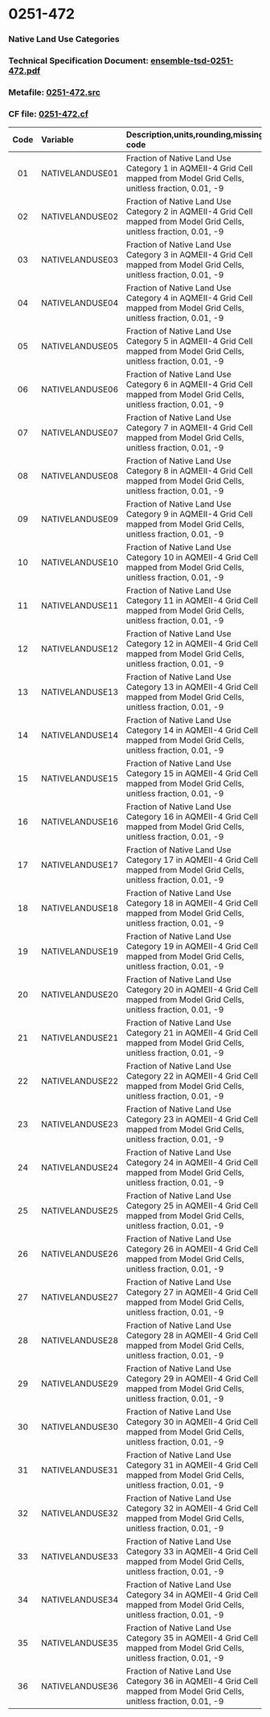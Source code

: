 # 0251-472
### Native Land Use Categories
### Technical Specification Document: [ensemble-tsd-0251-472.pdf](../tsd/ensemble-tsd-0251-472.pdf)
### Metafile: [0251-472.src](../src/0251-472.src)
### CF file: [0251-472.cf](../cf/0251-472.cf)
|Code|Variable|Description,units,rounding,missing code|Postprocessing|
|:-:|:-|:-|:-|
|01|NATIVELANDUSE01|Fraction of Native Land Use Category 1 in AQMEII-4 Grid Cell mapped from Model Grid Cells, unitless fraction, 0.01, -9|N|
|02|NATIVELANDUSE02|Fraction of Native Land Use Category 2 in AQMEII-4 Grid Cell mapped from Model Grid Cells, unitless fraction, 0.01, -9|N|
|03|NATIVELANDUSE03|Fraction of Native Land Use Category 3 in AQMEII-4 Grid Cell mapped from Model Grid Cells, unitless fraction, 0.01, -9|N|
|04|NATIVELANDUSE04|Fraction of Native Land Use Category 4 in AQMEII-4 Grid Cell mapped from Model Grid Cells, unitless fraction, 0.01, -9|N|
|05|NATIVELANDUSE05|Fraction of Native Land Use Category 5 in AQMEII-4 Grid Cell mapped from Model Grid Cells, unitless fraction, 0.01, -9|N|
|06|NATIVELANDUSE06|Fraction of Native Land Use Category 6 in AQMEII-4 Grid Cell mapped from Model Grid Cells, unitless fraction, 0.01, -9|N|
|07|NATIVELANDUSE07|Fraction of Native Land Use Category 7 in AQMEII-4 Grid Cell mapped from Model Grid Cells, unitless fraction, 0.01, -9|N|
|08|NATIVELANDUSE08|Fraction of Native Land Use Category 8 in AQMEII-4 Grid Cell mapped from Model Grid Cells, unitless fraction, 0.01, -9|N|
|09|NATIVELANDUSE09|Fraction of Native Land Use Category 9 in AQMEII-4 Grid Cell mapped from Model Grid Cells, unitless fraction, 0.01, -9|N|
|10|NATIVELANDUSE10|Fraction of Native Land Use Category 10 in AQMEII-4 Grid Cell mapped from Model Grid Cells, unitless fraction, 0.01, -9|N|
|11|NATIVELANDUSE11|Fraction of Native Land Use Category 11 in AQMEII-4 Grid Cell mapped from Model Grid Cells, unitless fraction, 0.01, -9|N|
|12|NATIVELANDUSE12|Fraction of Native Land Use Category 12 in AQMEII-4 Grid Cell mapped from Model Grid Cells, unitless fraction, 0.01, -9|N|
|13|NATIVELANDUSE13|Fraction of Native Land Use Category 13 in AQMEII-4 Grid Cell mapped from Model Grid Cells, unitless fraction, 0.01, -9|N|
|14|NATIVELANDUSE14|Fraction of Native Land Use Category 14 in AQMEII-4 Grid Cell mapped from Model Grid Cells, unitless fraction, 0.01, -9|N|
|15|NATIVELANDUSE15|Fraction of Native Land Use Category 15 in AQMEII-4 Grid Cell mapped from Model Grid Cells, unitless fraction, 0.01, -9|N|
|16|NATIVELANDUSE16|Fraction of Native Land Use Category 16 in AQMEII-4 Grid Cell mapped from Model Grid Cells, unitless fraction, 0.01, -9|N|
|17|NATIVELANDUSE17|Fraction of Native Land Use Category 17 in AQMEII-4 Grid Cell mapped from Model Grid Cells, unitless fraction, 0.01, -9|N|
|18|NATIVELANDUSE18|Fraction of Native Land Use Category 18 in AQMEII-4 Grid Cell mapped from Model Grid Cells, unitless fraction, 0.01, -9|N|
|19|NATIVELANDUSE19|Fraction of Native Land Use Category 19 in AQMEII-4 Grid Cell mapped from Model Grid Cells, unitless fraction, 0.01, -9|N|
|20|NATIVELANDUSE20|Fraction of Native Land Use Category 20 in AQMEII-4 Grid Cell mapped from Model Grid Cells, unitless fraction, 0.01, -9|N|
|21|NATIVELANDUSE21|Fraction of Native Land Use Category 21 in AQMEII-4 Grid Cell mapped from Model Grid Cells, unitless fraction, 0.01, -9|N|
|22|NATIVELANDUSE22|Fraction of Native Land Use Category 22 in AQMEII-4 Grid Cell mapped from Model Grid Cells, unitless fraction, 0.01, -9|N|
|23|NATIVELANDUSE23|Fraction of Native Land Use Category 23 in AQMEII-4 Grid Cell mapped from Model Grid Cells, unitless fraction, 0.01, -9|N|
|24|NATIVELANDUSE24|Fraction of Native Land Use Category 24 in AQMEII-4 Grid Cell mapped from Model Grid Cells, unitless fraction, 0.01, -9|N|
|25|NATIVELANDUSE25|Fraction of Native Land Use Category 25 in AQMEII-4 Grid Cell mapped from Model Grid Cells, unitless fraction, 0.01, -9|N|
|26|NATIVELANDUSE26|Fraction of Native Land Use Category 26 in AQMEII-4 Grid Cell mapped from Model Grid Cells, unitless fraction, 0.01, -9|N|
|27|NATIVELANDUSE27|Fraction of Native Land Use Category 27 in AQMEII-4 Grid Cell mapped from Model Grid Cells, unitless fraction, 0.01, -9|N|
|28|NATIVELANDUSE28|Fraction of Native Land Use Category 28 in AQMEII-4 Grid Cell mapped from Model Grid Cells, unitless fraction, 0.01, -9|N|
|29|NATIVELANDUSE29|Fraction of Native Land Use Category 29 in AQMEII-4 Grid Cell mapped from Model Grid Cells, unitless fraction, 0.01, -9|N|
|30|NATIVELANDUSE30|Fraction of Native Land Use Category 30 in AQMEII-4 Grid Cell mapped from Model Grid Cells, unitless fraction, 0.01, -9|N|
|31|NATIVELANDUSE31|Fraction of Native Land Use Category 31 in AQMEII-4 Grid Cell mapped from Model Grid Cells, unitless fraction, 0.01, -9|N|
|32|NATIVELANDUSE32|Fraction of Native Land Use Category 32 in AQMEII-4 Grid Cell mapped from Model Grid Cells, unitless fraction, 0.01, -9|N|
|33|NATIVELANDUSE33|Fraction of Native Land Use Category 33 in AQMEII-4 Grid Cell mapped from Model Grid Cells, unitless fraction, 0.01, -9|N|
|34|NATIVELANDUSE34|Fraction of Native Land Use Category 34 in AQMEII-4 Grid Cell mapped from Model Grid Cells, unitless fraction, 0.01, -9|N|
|35|NATIVELANDUSE35|Fraction of Native Land Use Category 35 in AQMEII-4 Grid Cell mapped from Model Grid Cells, unitless fraction, 0.01, -9|N|
|36|NATIVELANDUSE36|Fraction of Native Land Use Category 36 in AQMEII-4 Grid Cell mapped from Model Grid Cells, unitless fraction, 0.01, -9|N|
